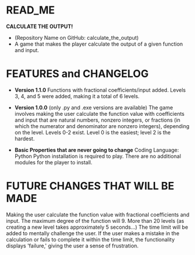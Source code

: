 # READ_ME

**CALCULATE THE OUTPUT!**
* (Repository Name on GitHub: calculate_the_output)
* A game that makes the player calculate the output of a given function and input.


# FEATURES and CHANGELOG

* **Version 1.1.0**
Functions with fractional coefficients/input added.
Levels 3, 4, and 5 were added, making it a total of 6 levels.

* **Version 1.0.0** (only .py and .exe versions are available)
The game involves making the user calculate the function value with coefficients and input that are natural numbers, nonzero integers, or fractions (in which the numerator and denominator are nonzero integers), depending on the level.
Levels 0-2 exist. Level 0 is the easiest; level 2 is the hardest.

* **Basic Properties that are never going to change**
Coding Language: Python
Python installation is required to play.
There are no additional modules for the player to install.

# FUTURE CHANGES THAT WILL BE MADE
Making the user calculate the function value with fractional coefficients and input.
The maximum degree of the function will 9.
More than 20 levels (as creating a new level takes approximately 5 seconds...)
The time limit will be added to mentally challenge the user.
If the user makes a mistake in the calculation or fails to complete it within the time limit, the functionality displays 'failure,' giving the user a sense of frustration.
